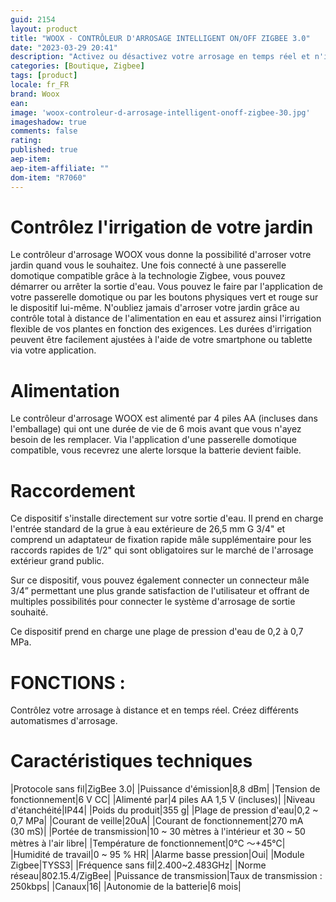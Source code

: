 ```yaml
---
guid: 2154
layout: product 
title: "WOOX - CONTRÔLEUR D'ARROSAGE INTELLIGENT ON/OFF ZIGBEE 3.0"
date: "2023-03-29 20:41"
description: "Activez ou désactivez votre arrosage en temps réel et n'importe où dans le monde avec le contrôleur d'arrosage intelligent WOOX."
categories: [Boutique, Zigbee]
tags: [product]
locale: fr_FR
brand: Woox
ean: 
image: 'woox-controleur-d-arrosage-intelligent-onoff-zigbee-30.jpg'
imageshadow: true
comments: false
rating:  
published: true
aep-item: 
aep-item-affiliate: ""
dom-item: "R7060"
---
```


# Contrôlez l'irrigation de votre jardin
Le contrôleur d'arrosage WOOX vous donne la possibilité d'arroser votre jardin quand vous le souhaitez.
Une fois connecté à une passerelle domotique compatible grâce à la technologie Zigbee, vous pouvez démarrer ou arrêter la sortie d'eau.
Vous pouvez le faire par l'application de votre passerelle domotique ou par les boutons physiques vert et rouge sur le dispositif lui-même. 
N'oubliez jamais d'arroser votre jardin grâce au contrôle total à distance de l'alimentation en eau et assurez ainsi l'irrigation flexible de vos plantes en fonction des exigences.
Les durées d'irrigation peuvent être facilement ajustées à l'aide de votre smartphone ou tablette via votre application.

# Alimentation
Le contrôleur d'arrosage WOOX est alimenté par 4 piles AA (incluses dans l'emballage) qui ont une durée de vie de 6 mois avant que vous n'ayez besoin de les remplacer. Via l'application d'une passerelle domotique compatible, vous recevrez une alerte lorsque la batterie devient faible.

# Raccordement
Ce dispositif s'installe directement sur votre sortie d'eau. Il prend en charge l'entrée standard de la grue à eau extérieure de 26,5 mm G 3/4" et comprend un adaptateur de fixation rapide mâle supplémentaire pour les raccords rapides de 1/2" qui sont obligatoires sur le marché de l'arrosage extérieur grand public.

Sur ce dispositif, vous pouvez également connecter un connecteur mâle 3/4” permettant une plus grande satisfaction de l'utilisateur et offrant de multiples possibilités pour connecter le système d'arrosage de sortie souhaité.

Ce dispositif prend en charge une plage de pression d'eau de 0,2 à 0,7 MPa.

# FONCTIONS :

Contrôlez votre arrosage à distance et en temps réel.
Créez différents automatismes d'arrosage.

# Caractéristiques techniques

|Protocole sans fil|ZigBee 3.0|
|Puissance d'émission|8,8 dBm|
|Tension de fonctionnement|6 V CC|
|Alimenté par|4 piles AA 1,5 V (incluses)|
|Niveau d'étanchéité|IP44|
|Poids du produit|355 g|
|Plage de pression d'eau|0,2 ~ 0,7 MPa|
|Courant de veille|20uA|
|Courant de fonctionnement|270 mA (30 mS)|
|Portée de transmission|10 ~ 30 mètres à l'intérieur et 30 ~ 50 mètres à l'air libre|
|Température de fonctionnement|0℃ ～+45℃|
|Humidité de travail|0 ~ 95 % HR|
|Alarme basse pression|Oui|
|Module Zigbee|TYSS3|
|Fréquence sans fil|2.400~2.483GHz|
|Norme réseau|802.15.4/ZigBee|
|Puissance de transmission|Taux de transmission : 250kbps|
|Canaux|16|
|Autonomie de la batterie|6 mois|